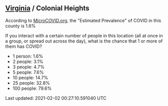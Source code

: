 
## [Virginia](/united-states/virginia) / Colonial Heights

According to [MicroCOVID.org](http://microcovid.org),
the "Estimated Prevalence" of COVID in this county is 1.6%

If you interact with a certain number of people in this location
(all at once in a group, or spread out across the day), what is the chance that
1 or more of them has COVID?

- 1 person: 1.6%
- 2 people: 3.1%
- 3 people: 4.7%
- 5 people: 7.6%
- 10 people: 14.7%
- 25 people: 32.8%
- 100 people: 79.6%

Last updated: 2021-02-02 00:27:10.591040 UTC

